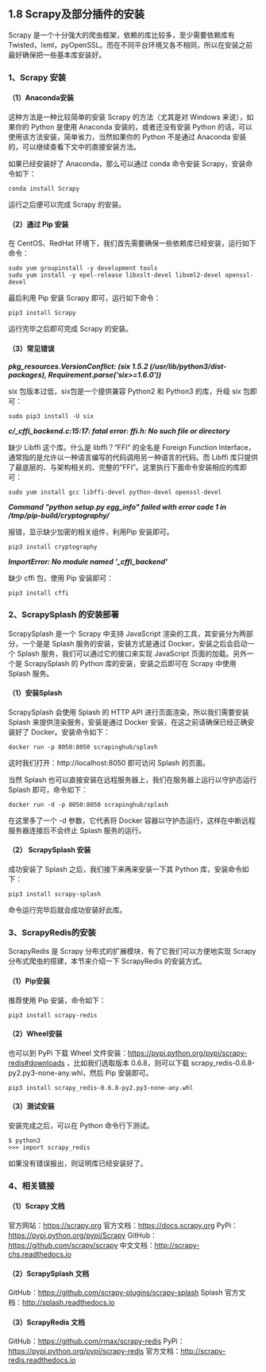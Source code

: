 ## 1.8 Scrapy及部分插件的安装

Scrapy 是一个十分强大的爬虫框架，依赖的库比较多，至少需要依赖库有 Twisted，lxml，pyOpenSSL。而在不同平台环境又各不相同，所以在安装之前最好确保把一些基本库安装好。

### 1、Scrapy 安装
#### （1）Anaconda安装
这种方法是一种比较简单的安装 Scrapy 的方法（尤其是对 Windows 来说），如果你的 Python 是使用 Anaconda 安装的，或者还没有安装 Python 的话，可以使用该方法安装，简单省力，当然如果你的 Python 不是通过 Anaconda 安装的，可以继续查看下文中的直接安装方法。

如果已经安装好了 Anaconda，那么可以通过 conda 命令安装 Scrapy，安装命令如下：

`conda install Scrapy`

运行之后便可以完成 Scrapy 的安装。

#### （2）通过 Pip 安装
在 CentOS、RedHat 环境下，我们首先需要确保一些依赖库已经安装，运行如下命令：

```
sudo yum groupinstall -y development tools
sudo yum install -y epel-release libxslt-devel libxml2-devel openssl-devel
```

最后利用 Pip 安装 Scrapy 即可，运行如下命令：

`pip3 install Scrapy`

运行完毕之后即可完成 Scrapy 的安装。

#### （3）常见错误

***pkg_resources.VersionConflict: (six 1.5.2 (/usr/lib/python3/dist-packages), Requirement.parse('six>=1.6.0'))***

six 包版本过低，six包是一个提供兼容 Python2 和 Python3 的库，升级 six 包即可：

`sudo pip3 install -U six`

***c/_cffi_backend.c:15:17: fatal error: ffi.h: No such file or directory***

缺少 Libffi 这个库。什么是 libffi？“FFI” 的全名是 Foreign Function Interface，通常指的是允许以一种语言编写的代码调用另一种语言的代码。而 Libffi 库只提供了最底层的、与架构相关的、完整的”FFI”。这里执行下面命令安装相应的库即可：

`sudo yum install gcc libffi-devel python-devel openssl-devel`

***Command "python setup.py egg_info" failed with error code 1 in /tmp/pip-build/cryptography/***

报错，显示缺少加密的相关组件，利用Pip 安装即可。

`pip3 install cryptography`

***ImportError: No module named '_cffi_backend'***

缺少 cffi 包，使用 Pip 安装即可：

`pip3 install cffi`

### 2、ScrapySplash 的安装部署
ScrapySplash 是一个 Scrapy 中支持 JavaScript 渲染的工具，其安装分为两部分，一个是是 Splash 服务的安装，安装方式是通过 Docker，安装之后会启动一个 Splash 服务，我们可以通过它的接口来实现 JavaScript 页面的加载。另外一个是 ScrapySplash 的 Python 库的安装，安装之后即可在 Scrapy 中使用 Splash 服务。

#### （1）安装Splash
ScrapySplash 会使用 Splash 的 HTTP API 进行页面渲染，所以我们需要安装 Splash 来提供渲染服务，安装是通过 Docker 安装，在这之前请确保已经正确安装好了 Docker。安装命令如下：

`docker run -p 8050:8050 scrapinghub/splash`

这时我们打开：http://localhost:8050 即可访问 Splash 的页面。

当然 Splash 也可以直接安装在远程服务器上，我们在服务器上运行以守护态运行 Splash 即可，命令如下：

`docker run -d -p 8050:8050 scrapinghub/splash`

在这里多了一个 -d 参数，它代表将 Docker 容器以守护态运行，这样在中断远程服务器连接后不会终止 Splash 服务的运行。

#### （2） ScrapySplash 安装
成功安装了 Splash 之后，我们接下来再来安装一下其 Python 库，安装命令如下：

`pip3 install scrapy-splash`

命令运行完毕后就会成功安装好此库。

### 3、ScrapyRedis的安装
ScrapyRedis 是 Scrapy 分布式的扩展模块，有了它我们可以方便地实现 Scrapy 分布式爬虫的搭建，本节来介绍一下 ScrapyRedis 的安装方式。

#### （1）Pip安装
推荐使用 Pip 安装，命令如下：

`pip3 install scrapy-redis`

#### （2）Wheel安装
也可以到 PyPi 下载 Wheel 文件安装：https://pypi.python.org/pypi/scrapy-redis#downloads ，比如我们选取版本 0.6.8，则可以下载 scrapy_redis-0.6.8-py2.py3-none-any.whl，然后 Pip 安装即可。

`pip3 install scrapy_redis-0.6.8-py2.py3-none-any.whl`

#### （3）测试安装
安装完成之后，可以在 Python 命令行下测试。

```
$ python3
>>> import scrapy_redis
```

如果没有错误报出，则证明库已经安装好了。

### 4、相关链接
#### （1）Scrapy 文档
官方网站：https://scrapy.org
官方文档：https://docs.scrapy.org
PyPi：   https://pypi.python.org/pypi/Scrapy
GitHub： https://github.com/scrapy/scrapy
中文文档：http://scrapy-chs.readthedocs.io

#### （2）ScrapySplash 文档
GitHub：https://github.com/scrapy-plugins/scrapy-splash
Splash 官方文档：http://splash.readthedocs.io

#### （3）ScrapyRedis 文档
GitHub：https://github.com/rmax/scrapy-redis
PyPi：https://pypi.python.org/pypi/scrapy-redis
官方文档：http://scrapy-redis.readthedocs.io